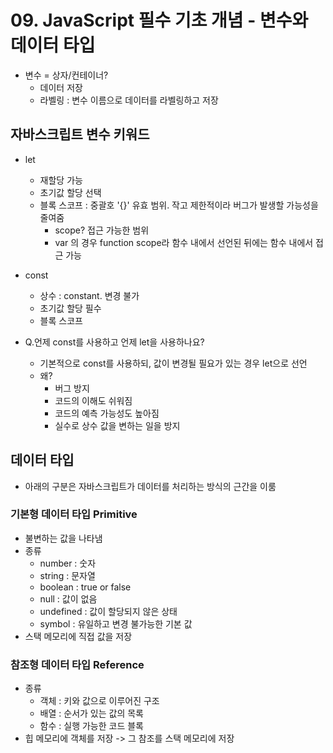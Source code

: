 # 09. JavaScript 필수 기초 개념 - 변수와 데이터 타입

- 변수 = 상자/컨테이너?
  - 데이터 저장
  - 라벨링 : 변수 이름으로 데이터를 라벨링하고 저장

## 자바스크립트 변수 키워드

- let

  - 재할당 가능
  - 초기값 할당 선택
  - 블록 스코프 : 중괄호 '{}' 유효 범위. 작고 제한적이라 버그가 발생할 가능성을 줄여줌
    - scope? 접근 가능한 범위
    - var 의 경우 function scope라 함수 내에서 선언된 뒤에는 함수 내에서 접근 가능

- const

  - 상수 : constant. 변경 불가
  - 초기값 할당 필수
  - 블록 스코프

- Q.언제 const를 사용하고 언제 let을 사용하나요?
  - 기본적으로 const를 사용하되, 값이 변경될 필요가 있는 경우 let으로 선언
  - 왜?
    - 버그 방지
    - 코드의 이해도 쉬워짐
    - 코드의 예측 가능성도 높아짐
    - 실수로 상수 값을 변하는 일을 방지

## 데이터 타입

- 아래의 구분은 자바스크립트가 데이터를 처리하는 방식의 근간을 이룸

### 기본형 데이터 타입 Primitive

- 불변하는 값을 나타냄
- 종류
  - number : 숫자
  - string : 문자열
  - boolean : true or false
  - null : 값이 없음
  - undefined : 값이 할당되지 않은 상태
  - symbol : 유일하고 변경 불가능한 기본 값
- 스택 메모리에 직접 값을 저장

### 참조형 데이터 타입 Reference

- 종류
  - 객체 : 키와 값으로 이루어진 구조
  - 배열 : 순서가 있는 값의 목록
  - 함수 : 실행 가능한 코드 블록
- 힙 메모리에 객체를 저장 -> 그 참조를 스택 메모리에 저장
